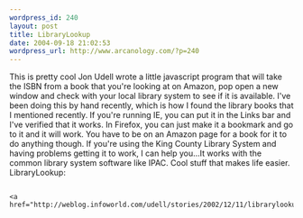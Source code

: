 ```yaml
--- 
wordpress_id: 240
layout: post
title: LibraryLookup
date: 2004-09-18 21:02:53
wordpress_url: http://www.arcanology.com/?p=240
---
```

This is pretty cool Jon Udell wrote a little javascript program that will take the ISBN from a book that you're looking at on Amazon, pop open a new window and check with your local library system to see if it is available. I've been doing this by hand recently, which is how I found the library books that I mentioned recently. If you're running IE, you can put it in the Links bar and I've verified that it works. In Firefox, you can just make it a bookmark and go to it and it will work. You have to be on an Amazon page for a book for it to do anything though. If you're using the King County Library System and having problems getting it to work, I can help you...It works with the common library system software like IPAC. Cool stuff that makes life easier. LibraryLookup: 
                                                                                                                                                                                                                                                                                                                                                                                                                                                                                                                                                                                                                                                                              
                                                                                                                                                                                                                                                                                                                                                                                                                                                                                                                                                                                                                                                                              <a href="http://weblog.infoworld.com/udell/stories/2002/12/11/librarylookup.html">http://weblog.infoworld.com/udell/stories/2002/12/11/librarylookup.html</a>